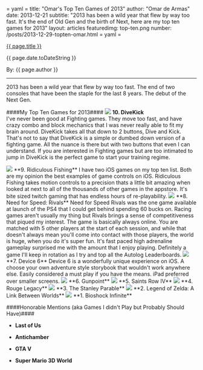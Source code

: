 = yaml =
title: "Omar's Top Ten Games of 2013"
author: "Omar de Armas"
date: 2013-12-21
subtitle: "2013 has been a wild year that flew by way too fast. It's the end of Old Gen and the birth of Next, here are my top ten games for 2013"
layout: articles
featuredimg: top-ten.png
number: /posts/2013-12-29-topten-omar.html
= yaml =

<a href="{{ page.url }}" class='postTitleLink'><p class='postTitle'>{{ page.title }}</p></a>
<p class='postPublished'>{{ page.date.toDateString }}</p>
<p class='postAuthor'>By: {{ page.author }}</p>
<hr>

2013 has been a wild year that flew by way too fast. The end of two consoles that have been the staple for the last 8 years. The debut of the Next Gen. 

####My Top Ten Games for 2013####
<img src='/images/forPosts/topten-divekick.png' class='articlesImgCenter group'>
**10. DiveKick**  
I've never been good at Fighting games. They move too fast, and have crazy combo and block mechanics that I was never really able to fit my brain around. DiveKick takes all that down to 2 buttons, Dive and Kick. That's not to say that DiveKick is a simple or dumbed down version of a fighting game. All the nuance is there but with two buttons that even I can understand. If you are interested in Fighting games but are too intimated to jump in DiveKick is the perfect game to start your training regime.
  
<img src='/images/forPosts/topten-ridiculousfishing.png' class='articlesImgCenter group'>
**9. Ridiculous Fishing**  
I have two iOS games on my top ten list. Both are my opinion the best examples of game controls on iOS. Ridiculous Fishing takes motion controls to a precision thats a little bit amazing when looked at next to all of the thousands of other games in the appstore. It's bite sized twitch gaming that has endless hours of re-playability.
  
<img src='/images/forPosts/topten-nfsrivals.png' class='articlesImgCenter group'>
**8. Need for Speed: Rivals**  
Need for Speed Rivals was the one game available at launch of the PS4 that I could get behind spending 60 bucks on. Racing games aren't usually my thing but Rivals brings a sense of competitiveness that piqued my interest. The game is basically always online. You are matched with 5 other players at the start of each session, and while that doesn't always mean you'll come into contact with those players, the world is huge, when you do it's super fun. It's fast paced high adrenaline gameplay surprised me with the amount that I enjoy playing. Definitely a game I'll keep in rotation as I try and top all the Autolog Leaderboards.
  
<img src='/images/forPosts/topten-device6.png' class='articlesImgCenter group'>
**7. Device 6**  
Device 6 is a wonderfully unique experience on iOS. A choose your own adventure style storybook that wouldn't work anywhere else. Easily considered a must play if you have the means. iPad preferred over smaller screens.
  
<img src='/images/forPosts/topten-gunpoint.png' class='articlesImgCenter group'>
**6. Gunpoint**  

  
<img src='/images/forPosts/topten-saintsrow4.png' class='articlesImgCenter group'>
**5. Saints Row IV**  

  
<img src='/images/forPosts/topten-roguelegacy.png' class='articlesImgCenter group'>
**4. Rouge Legacy**  

  
<img src='/images/forPosts/topten-stanleyparable.png' class='articlesImgCenter group'>
**3. The Stanley Parable**  

  
<img src='/images/forPosts/topten-zelda.png' class='articlesImgCenter group'>
**2. Legend of Zelda: A Link Between Worlds**  

  
<img src='/images/forPosts/topten-bioshockinfinite.png' class='articlesImgCenter group'>
**1. Bioshock Infinite**  

  
####Honorable Mentions (aka Games I didn't Play but Probably Should Have)####
* **Last of Us**
> 

* **Antichamber**
> 

* **GTA V**
> 

* **Super Mario 3D World**
> 
